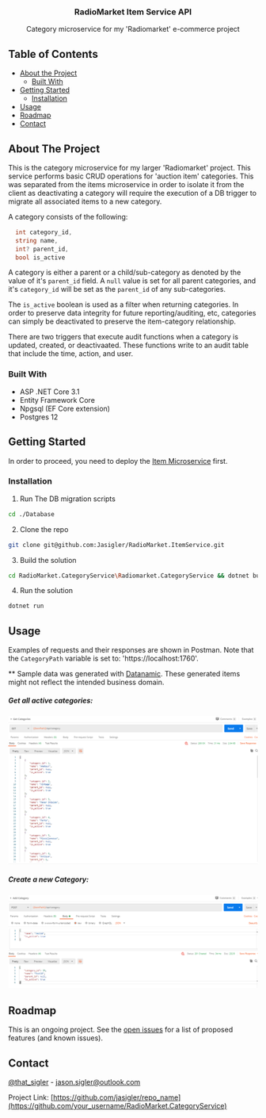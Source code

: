 
  <h3 align="center">RadioMarket Item Service API</h3>

  <p align="center">
    Category microservice for my 'Radiomarket' e-commerce project
</p>



## Table of Contents

* [About the Project](#about-the-project)
  * [Built With](#built-with)
* [Getting Started](#getting-started)
  * [Installation](#installation)
* [Usage](#usage)
* [Roadmap](#roadmap)
* [Contact](#contact)



## About The Project

This is the category microservice for my larger 'Radiomarket' project. This service performs basic CRUD operations for 'auction item' categories. This was separated from the items microservice in order to isolate it from the client as  deactivating a category will require the execution of a DB trigger to migrate all associated items to a new category.

A category consists of the following: 
``` c#
  int category_id,
  string name, 
  int? parent_id,
  bool is_active
```

A category is either a parent or a child/sub-category as denoted by the value of it's `parent_id` field. A `null` value is set for all parent categories, and it's `category_id` will be set as the `parent_id` of any sub-categories.

The `is_active` boolean is used as a filter when returning categories. In order to preserve data integrity for future reporting/auditing, etc, categories can simply be deactivated to preserve the item-category relationship.

There are two triggers that execute audit functions when a category is updated, created, or deactivaated. These functions write to an audit table that include the time, action, and user. 

### Built With

* ASP .NET Core 3.1
* Entity Framework Core
* Npgsql (EF Core extension)
* Postgres 12


<!-- GETTING STARTED -->
## Getting Started

In order to proceed, you need to deploy the [Item Microservice](https://github.com/Jasigler/RadioMarket.ItemService) first. 


### Installation

1. Run The DB migration scripts
```sh
cd ./Database
```
2. Clone the repo
```sh
git clone git@github.com:Jasigler/RadioMarket.ItemService.git
```
3. Build the solution
```sh
cd RadioMarket.CategoryService\Radiomarket.CategoryService && dotnet build
```
4. Run the solution
```sh
dotnet run
```



## Usage

Examples of requests and their responses are shown in Postman. Note that the `CategoryPath` variable is set to: 'https://localhost:1760'.

** Sample data was generated with [Datanamic](https://www.datanamic.com/). These generated items might not reflect the intended business domain. 

##### Get all active categories:
![Get all active categories](https://github.com/Jasigler/RadioMarket.CategoryService/blob/master/images/get_categories.PNG)
##### Create a new Category:
![Create new](https://github.com/Jasigler/RadioMarket.CategoryService/blob/master/images/add_category.PNG)


## Roadmap

This is an ongoing project.
See the [open issues](https://github.com/othneildrew/Best-README-Template/issues) for a list of proposed features (and known issues).



<!-- CONTACT -->
## Contact

[@that_sigler](https://twitter.com/that_sigler) - jason.sigler@outlook.com

Project Link: [https://github.com/jasigler/repo_name](https://github.com/your_username/RadioMarket.CategoryService)


